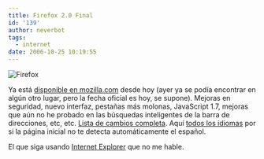 ```yaml
---
title: Firefox 2.0 Final
id: '139'
author: neverbot
tags:
  - internet
date: 2006-10-25 10:19:55
---
```


![Firefox](./firefox-20-final/firefox.jpg "Firefox")

Ya está [disponible en mozilla.com](http://www.mozilla.com/en-US/firefox/) desde hoy (ayer ya se podía encontrar en algún otro lugar, pero la fecha oficial es hoy, se supone). Mejoras en seguridad, nuevo interfaz, pestañas más molonas, JavaScript 1.7, mejoras que aún no he probado en las búsquedas inteligentes de la barra de direcciones, etc, etc. [Lista de cambios completa](http://en-us.www.mozilla.com/en-US/firefox/2.0/releasenotes/). Aquí [todos los idiomas](http://www.mozilla.com/en-US/firefox/all) por si la página inicial no te detecta automáticamente el español.

El que siga usando [Internet Explorer](http://www.ie7.com/) que no me hable.